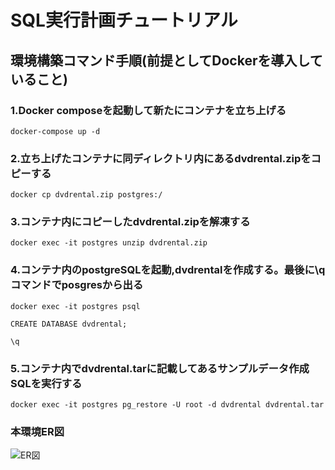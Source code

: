 # SQL実行計画チュートリアル

## 環境構築コマンド手順(前提としてDockerを導入していること)

### 1.Docker composeを起動して新たにコンテナを立ち上げる <br>
```
docker-compose up -d
```

### 2.立ち上げたコンテナに同ディレクトリ内にあるdvdrental.zipをコピーする <br>
```
docker cp dvdrental.zip postgres:/
```
### 3.コンテナ内にコピーしたdvdrental.zipを解凍する <br>

```
docker exec -it postgres unzip dvdrental.zip
```

### 4.コンテナ内のpostgreSQLを起動,dvdrentalを作成する。最後に\qコマンドでposgresから出る <br> 
```
docker exec -it postgres psql

CREATE DATABASE dvdrental;

\q
```

### 5.コンテナ内でdvdrental.tarに記載してあるサンプルデータ作成SQLを実行する <br> 
```
docker exec -it postgres pg_restore -U root -d dvdrental dvdrental.tar 
```

###  本環境ER図

![ER図](https://self-development.info/wp-content/uploads/2020/12/printable-postgresql-sample-database-diagram_page-0001.png)

 
